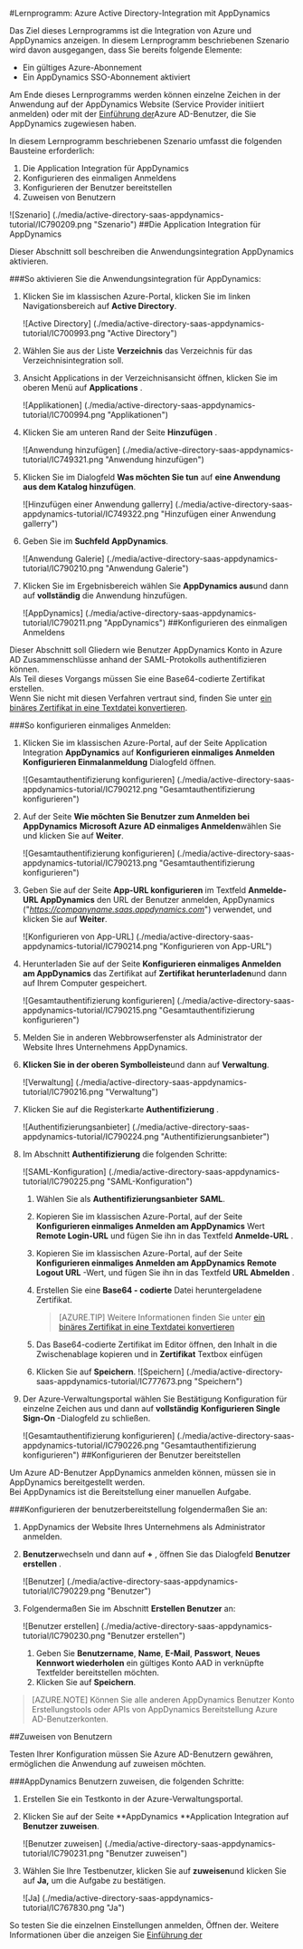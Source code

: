 <properties 
    pageTitle="Lernprogramm: Azure Active Directory-Integration mit AppDynamics | Microsoft Azure" 
    description="Erfahren Sie, wie mit AppDynamics Azure Active Directory-auf automatisierte Bereitstellung und mehr!" 
    services="active-directory" 
    authors="jeevansd"  
    documentationCenter="na" 
    manager="femila"/>
<tags 
    ms.service="active-directory" 
    ms.devlang="na" 
    ms.topic="article" 
    ms.tgt_pltfrm="na" 
    ms.workload="identity" 
    ms.date="09/29/2016" 
    ms.author="jeedes" />

#<a name="tutorial-azure-active-directory-integration-with-appdynamics"></a>Lernprogramm: Azure Active Directory-Integration mit AppDynamics

Das Ziel dieses Lernprogramms ist die Integration von Azure und AppDynamics anzeigen. In diesem Lernprogramm beschriebenen Szenario wird davon ausgegangen, dass Sie bereits folgende Elemente:

-   Ein gültiges Azure-Abonnement
-   Ein AppDynamics SSO-Abonnement aktiviert

Am Ende dieses Lernprogramms werden können einzelne Zeichen in der Anwendung auf der AppDynamics Website (Service Provider initiiert anmelden) oder mit der [Einführung der](active-directory-saas-access-panel-introduction.md)Azure AD-Benutzer, die Sie AppDynamics zugewiesen haben.

In diesem Lernprogramm beschriebenen Szenario umfasst die folgenden Bausteine erforderlich:

1.  Die Application Integration für AppDynamics
2.  Konfigurieren des einmaligen Anmeldens
3.  Konfigurieren der Benutzer bereitstellen
4.  Zuweisen von Benutzern

![Szenario] (./media/active-directory-saas-appdynamics-tutorial/IC790209.png "Szenario")
##<a name="enabling-the-application-integration-for-appdynamics"></a>Die Application Integration für AppDynamics

Dieser Abschnitt soll beschreiben die Anwendungsintegration AppDynamics aktivieren.

###<a name="to-enable-the-application-integration-for-appdynamics-perform-the-following-steps"></a>So aktivieren Sie die Anwendungsintegration für AppDynamics:

1.  Klicken Sie im klassischen Azure-Portal, klicken Sie im linken Navigationsbereich auf **Active Directory**.

    ![Active Directory] (./media/active-directory-saas-appdynamics-tutorial/IC700993.png "Active Directory")

2.  Wählen Sie aus der Liste **Verzeichnis** das Verzeichnis für das Verzeichnisintegration soll.

3.  Ansicht Applications in der Verzeichnisansicht öffnen, klicken Sie im oberen Menü auf **Applications** .

    ![Applikationen] (./media/active-directory-saas-appdynamics-tutorial/IC700994.png "Applikationen")

4.  Klicken Sie am unteren Rand der Seite **Hinzufügen** .

    ![Anwendung hinzufügen] (./media/active-directory-saas-appdynamics-tutorial/IC749321.png "Anwendung hinzufügen")

5.  Klicken Sie im Dialogfeld **Was möchten Sie tun** auf **eine Anwendung aus dem Katalog hinzufügen**.

    ![Hinzufügen einer Anwendung gallerry] (./media/active-directory-saas-appdynamics-tutorial/IC749322.png "Hinzufügen einer Anwendung gallerry")

6.  Geben Sie im **Suchfeld** **AppDynamics**.

    ![Anwendung Galerie] (./media/active-directory-saas-appdynamics-tutorial/IC790210.png "Anwendung Galerie")

7.  Klicken Sie im Ergebnisbereich wählen Sie **AppDynamics aus**und dann auf **vollständig** die Anwendung hinzufügen.

    ![AppDynamics] (./media/active-directory-saas-appdynamics-tutorial/IC790211.png "AppDynamics")
##<a name="configuring-single-sign-on"></a>Konfigurieren des einmaligen Anmeldens

Dieser Abschnitt soll Gliedern wie Benutzer AppDynamics Konto in Azure AD Zusammenschlüsse anhand der SAML-Protokolls authentifizieren können.  
Als Teil dieses Vorgangs müssen Sie eine Base64-codierte Zertifikat erstellen.  
Wenn Sie nicht mit diesen Verfahren vertraut sind, finden Sie unter [ein binäres Zertifikat in eine Textdatei konvertieren](http://youtu.be/PlgrzUZ-Y1o).

###<a name="to-configure-single-sign-on-perform-the-following-steps"></a>So konfigurieren einmaliges Anmelden:

1.  Klicken Sie im klassischen Azure-Portal, auf der Seite Application Integration **AppDynamics** auf **Konfigurieren einmaliges Anmelden** **Konfigurieren Einmalanmeldung** Dialogfeld öffnen.

    ![Gesamtauthentifizierung konfigurieren] (./media/active-directory-saas-appdynamics-tutorial/IC790212.png "Gesamtauthentifizierung konfigurieren")

2.  Auf der Seite **Wie möchten Sie Benutzer zum Anmelden bei AppDynamics** **Microsoft Azure AD einmaliges Anmelden**wählen Sie und klicken Sie auf **Weiter**.

    ![Gesamtauthentifizierung konfigurieren] (./media/active-directory-saas-appdynamics-tutorial/IC790213.png "Gesamtauthentifizierung konfigurieren")

3.  Geben Sie auf der Seite **App-URL konfigurieren** im Textfeld **Anmelde-URL AppDynamics** den URL der Benutzer anmelden, AppDynamics ("*https://companyname.saas.appdynamics.com*") verwendet, und klicken Sie auf **Weiter**.

    ![Konfigurieren von App-URL] (./media/active-directory-saas-appdynamics-tutorial/IC790214.png "Konfigurieren von App-URL")

4.  Herunterladen Sie auf der Seite **Konfigurieren einmaliges Anmelden am AppDynamics** das Zertifikat auf **Zertifikat herunterladen**und dann auf Ihrem Computer gespeichert.

    ![Gesamtauthentifizierung konfigurieren] (./media/active-directory-saas-appdynamics-tutorial/IC790215.png "Gesamtauthentifizierung konfigurieren")

5.  Melden Sie in anderen Webbrowserfenster als Administrator der Website Ihres Unternehmens AppDynamics.

6.  **Klicken Sie in der oberen Symbolleiste**und dann auf **Verwaltung**.

    ![Verwaltung] (./media/active-directory-saas-appdynamics-tutorial/IC790216.png "Verwaltung")

7.  Klicken Sie auf die Registerkarte **Authentifizierung** .

    ![Authentifizierungsanbieter] (./media/active-directory-saas-appdynamics-tutorial/IC790224.png "Authentifizierungsanbieter")

8.  Im Abschnitt **Authentifizierung** die folgenden Schritte:

    ![SAML-Konfiguration] (./media/active-directory-saas-appdynamics-tutorial/IC790225.png "SAML-Konfiguration")

    1.  Wählen Sie als **Authentifizierungsanbieter** **SAML**.
    2.  Kopieren Sie im klassischen Azure-Portal, auf der Seite **Konfigurieren einmaliges Anmelden am AppDynamics** Wert **Remote Login-URL** und fügen Sie ihn in das Textfeld **Anmelde-URL** .
    3.  Kopieren Sie im klassischen Azure-Portal, auf der Seite **Konfigurieren einmaliges Anmelden am AppDynamics** **Remote Logout URL** -Wert, und fügen Sie ihn in das Textfeld **URL Abmelden** .
    4.  Erstellen Sie eine **Base64 - codierte** Datei heruntergeladene Zertifikat.  

        >[AZURE.TIP] Weitere Informationen finden Sie unter [ein binäres Zertifikat in eine Textdatei konvertieren](http://youtu.be/PlgrzUZ-Y1o)

    5.  Das Base64-codierte Zertifikat im Editor öffnen, den Inhalt in die Zwischenablage kopieren und in **Zertifikat** Textbox einfügen
    6.  Klicken Sie auf **Speichern**.
        ![Speichern] (./media/active-directory-saas-appdynamics-tutorial/IC777673.png "Speichern")

9.  Der Azure-Verwaltungsportal wählen Sie Bestätigung Konfiguration für einzelne Zeichen aus und dann auf **vollständig** **Konfigurieren Single Sign-On** -Dialogfeld zu schließen.

    ![Gesamtauthentifizierung konfigurieren] (./media/active-directory-saas-appdynamics-tutorial/IC790226.png "Gesamtauthentifizierung konfigurieren")
##<a name="configuring-user-provisioning"></a>Konfigurieren der Benutzer bereitstellen

Um Azure AD-Benutzer AppDynamics anmelden können, müssen sie in AppDynamics bereitgestellt werden.  
Bei AppDynamics ist die Bereitstellung einer manuellen Aufgabe.

###<a name="to-configure-user-provisioning-perform-the-following-steps"></a>Konfigurieren der benutzerbereitstellung folgendermaßen Sie an:

1.  AppDynamics der Website Ihres Unternehmens als Administrator anmelden.

2.  **Benutzer**wechseln und dann auf **+** , öffnen Sie das Dialogfeld **Benutzer erstellen** .

    ![Benutzer] (./media/active-directory-saas-appdynamics-tutorial/IC790229.png "Benutzer")

3.  Folgendermaßen Sie im Abschnitt **Erstellen Benutzer** an:

    ![Benutzer erstellen] (./media/active-directory-saas-appdynamics-tutorial/IC790230.png "Benutzer erstellen")

    1.  Geben Sie **Benutzername**, **Name**, **E-Mail**, **Passwort**, **Neues Kennwort wiederholen** ein gültiges Konto AAD in verknüpfte Textfelder bereitstellen möchten.
    2.  Klicken Sie auf **Speichern**.

>[AZURE.NOTE] Können Sie alle anderen AppDynamics Benutzer Konto Erstellungstools oder APIs von AppDynamics Bereitstellung Azure AD-Benutzerkonten.

##<a name="assigning-users"></a>Zuweisen von Benutzern

Testen Ihrer Konfiguration müssen Sie Azure AD-Benutzern gewähren, ermöglichen die Anwendung auf zuweisen möchten.

###<a name="to-assign-users-to-appdynamics-perform-the-following-steps"></a>AppDynamics Benutzern zuweisen, die folgenden Schritte:

1.  Erstellen Sie ein Testkonto in der Azure-Verwaltungsportal.

2.  Klicken Sie auf der Seite **AppDynamics **Application Integration auf **Benutzer zuweisen**.

    ![Benutzer zuweisen] (./media/active-directory-saas-appdynamics-tutorial/IC790231.png "Benutzer zuweisen")

3.  Wählen Sie Ihre Testbenutzer, klicken Sie auf **zuweisen**und klicken Sie auf **Ja,** um die Aufgabe zu bestätigen.

    ![Ja] (./media/active-directory-saas-appdynamics-tutorial/IC767830.png "Ja")

So testen Sie die einzelnen Einstellungen anmelden, Öffnen der. Weitere Informationen über die anzeigen Sie [Einführung der](active-directory-saas-access-panel-introduction.md)
